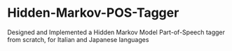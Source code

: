 # Hidden-Markov-POS-Tagger
Designed and Implemented a Hidden Markov Model Part-of-Speech tagger from scratch, for Italian and Japanese languages
